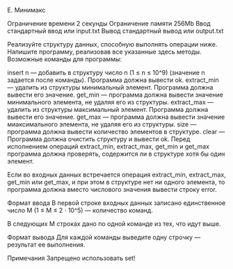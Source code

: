 E. Минимакс

Ограничение времени	2 секунды
Ограничение памяти	256Mb
Ввод	стандартный ввод или input.txt
Вывод	стандартный вывод или output.txt

Реализуйте структуру данных, способную выполнять операции ниже. Напишите программу, реализовав все указанные здесь методы. Возможные команды для программы:

insert n — добавить в структуру число n (1 ≤ n ≤ 10^9) (значение n задается после команды). Программа должна вывести ok.
extract_min — удалить из структуры минимальный элемент. Программа должна вывести его значение.
get_min — программа должна вывести значение минимального элемента, не удаляя его из структуры.
extract_max — удалить из структуры максимальный элемент. Программа должна вывести его значение.
get_max — программа должна вывести значение миаксимального элемента, не удаляя его из структуры.
size — программа должна вывести количество элементов в структуре.
clear — Программа должна очистить структуру и вывести ok.
Перед исполнением операций extract_min, extract_max, get_min и get_max программа должна проверять, содержится ли в структуре хотя бы один элемент.

Если во входных данных встречается операция extract_min, extract_max, get_min или get_max, и при этом в структуре нет ни одного элемента, то программа должна вместо числового значения вывести строку error.

Формат ввода
В первой строке входных данных записано единственное число M (1 ≤ M ≤ 2 ⋅ 10^5) — количество команд.

В следующих М строках дано по одной команде из тех, что идут выше.

Формат вывода
Для каждой команды выведите одну строчку — результат ее выполнения.

Примечания
Запрещено использовать set!